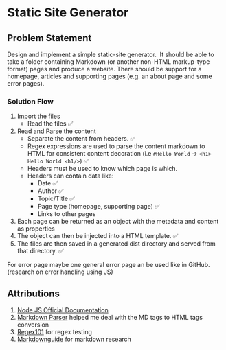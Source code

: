 # Static Site Generator

## Problem Statement

Design and implement a simple static-site generator. 
It should be able to take a folder containing Markdown (or another non-HTML markup-type format) pages and produce a website. There should be support for a homepage, articles and supporting pages (e.g. an about page and some error pages).

### Solution Flow

1. Import the files
   - Read the files ✅
2. Read and Parse the content
   - Separate the content from headers. ✅
   - Regex expressions are used to parse the content markdown to HTML for consistent content decoration (i.e `#Hello World` -> `<h1> Hello World <h1/>`) ✅
   - Headers must be used to know which page is which.
   - Headers can contain data like:
     - Date ✅
     - Author ✅
     - Topic/Title ✅
     - Page type (homepage, supporting page) ✅
     - Links to other pages
3. Each page can be returned as an object with the metadata and content as properties
4. The object can then be injected into a HTML template. ✅
5. The files are then saved in a generated dist directory and served from that directory. ✅

For error page maybe one general error page an be used like in GitHub. (research on error handling using JS)

## Attributions

1. [Node JS Official Documentation](https://nodejs.dev/en/api/v19)
2. [Markdown Parser](https://randyperkins2k.medium.com/writing-a-simple-markdown-parser-using-javascript-1f2e9449a558) helped me deal with the MD tags to HTML tags conversion
3. [Regex101](https://regex101.com/) for regex testing
4. [Markdownguide](https://www.markdownguide.org/) for markdown research
